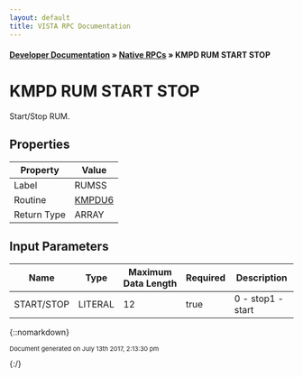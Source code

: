 ```yaml
---
layout: default
title: VISTA RPC Documentation
---
```


#### [Developer Documentation](../index) &#187; [Native RPCs](TableOfContents) &#187; KMPD RUM START STOP<br/>
# KMPD RUM START STOP

Start/Stop RUM.

## Properties

Property | Value
--- | ---
Label | RUMSS
Routine | [KMPDU6](http://code.osehra.org/dox/Routine_KMPDU6_source.html)
Return Type | ARRAY


## Input Parameters

Name | Type | Maximum Data Length | Required | Description
--- | --- | --- | --- | ---
START/STOP | LITERAL | 12 | true | 0 - stop1 - start



{::nomarkdown} <br/><p style="font-size: 11px">Document generated on July 13th 2017, 2:13:30 pm</p>{:/}